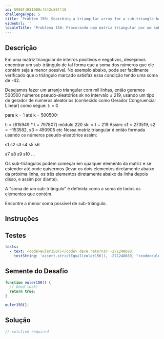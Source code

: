 ```yaml
---
id: 5900f4031000cf542c50ff15
challengeType: 5
title: 'Problem 150: Searching a triangular array for a sub-triangle having minimum-sum'
videoUrl: ''
localeTitle: 'Problema 150: Procurando uma matriz triangular por um sub-triângulo com soma mínima'
---
```


## Descrição
<section id="description"> Em uma matriz triangular de inteiros positivos e negativos, desejamos encontrar um sub-triângulo de tal forma que a soma dos números que ele contém seja a menor possível. No exemplo abaixo, pode ser facilmente verificado que o triângulo marcado satisfaz essa condição tendo uma soma de -42. <p> Desejamos fazer um arranjo triangular com mil linhas, então geramos 500500 números pseudo-aleatórios sk no intervalo ± 219, usando um tipo de gerador de números aleatórios (conhecido como Gerador Congruencial Linear) como segue: t: = 0 </p><p> para k = 1 até k = 500500: </p><p> t: = (615949 * t + 797807) módulo 220 sk: = t − 219 Assim: s1 = 273519, s2 = −153582, s3 = 450905 etc Nossa matriz triangular é então formada usando os números pseudo-aleatórios assim: </p><p> s1 s2 s3 s4 s5 s6 </p><p> s7 s8 s9 s10 ... </p><p> Os sub-triângulos podem começar em qualquer elemento da matriz e se estender até onde quisermos (levar os dois elementos diretamente abaixo da próxima linha, os três elementos diretamente abaixo da linha depois disso, e assim por diante). </p><p> A &quot;soma de um sub-triângulo&quot; é definida como a soma de todos os elementos que contém. </p><p> Encontre a menor soma possível de sub-triângulo. </p></section>

## Instruções
<section id="instructions">
</section>

## Testes
<section id='tests'>

```yml
tests:
  - text: <code>euler150()</code> deve retornar -271248680.
    testString: 'assert.strictEqual(euler150(), -271248680, "<code>euler150()</code> should return -271248680.");'

```

</section>

## Semente do Desafio
<section id='challengeSeed'>

<div id='js-seed'>

```js
function euler150() {
  // Good luck!
  return true;
}

euler150();

```

</div>



</section>

## Solução
<section id='solution'>

```js
// solution required
```
</section>
